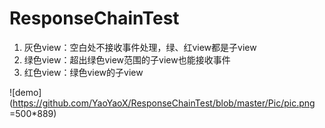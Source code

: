 # ResponseChainTest

1. 灰色view：空白处不接收事件处理，绿、红view都是子view
2. 绿色view：超出绿色view范围的子view也能接收事件
3. 红色view：绿色view的子view

![demo](https://github.com/YaoYaoX/ResponseChainTest/blob/master/Pic/pic.png =500*889)

